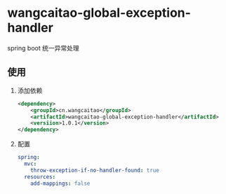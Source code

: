 # wangcaitao-global-exception-handler

spring boot 统一异常处理

## 使用

1. 添加依赖
    ```xml
    <dependency>
        <groupId>cn.wangcaitao</groupId>
        <artifactId>wangcaitao-global-exception-handler</artifactId>
        <versiion>1.0.1</version>
    </dependency>
    ```
1. 配置
    ```yaml
    spring:
      mvc:
        throw-exception-if-no-handler-found: true
      resources:
        add-mappings: false
    ```
